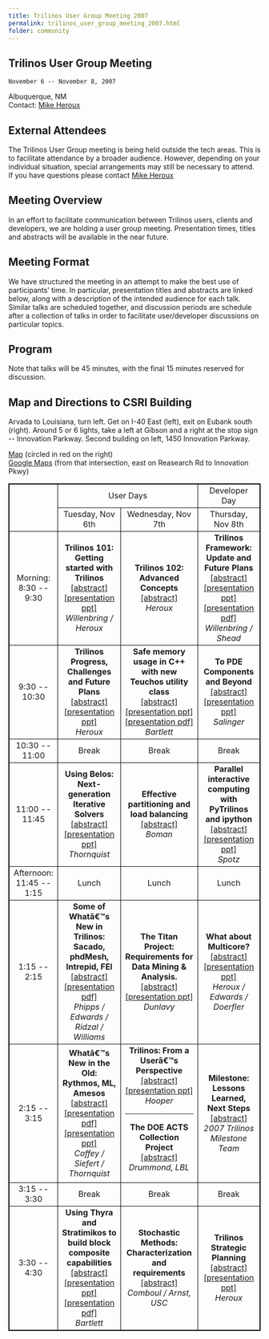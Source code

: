 ```yaml
---
title: Trilinos User Group Meeting 2007
permalink: trilinos_user_group_meeting_2007.html
folder: community
---
```


## Trilinos User Group Meeting  
    November 6 -- November 8, 2007  
    
Albuquerque, NM  
Contact: [Mike Heroux](mailto:maherou@sandia.gov)

## External Attendees

The Trilinos User Group meeting is being held outside the tech areas. This is to facilitate attendance by a broader audience. However, depending on your individual situation, special arrangements may still be necessary to attend. If you have questions please contact [Mike Heroux](mailto:maherou@sandia.gov)

## Meeting Overview

In an effort to facilitate communication between Trilinos users, clients and developers, we are holding a user group meeting. Presentation times, titles and abstracts will be available in the near future.

## Meeting Format

We have structured the meeting in an attempt to make the best use of participants’ time. In particular, presentation titles and abstracts are linked below, along with a description of the intended audience for each talk. Similar talks are scheduled together, and discussion periods are schedule after a collection of talks in order to facilitate user/developer discussions on particular topics.

## Program

Note that talks will be 45 minutes, with the final 15 minutes reserved for discussion.

## Map and Directions to CSRI Building

Arvada to Louisiana, turn left. Get on I-40 East (left), exit on Eubank south (right). Around 5 or 6 lights, take a left at Gibson and a right at the stop sign -- Innovation Parkway. Second building on left, 1450 Innovation Parkway.

[Map](images/csri_map.jpg) (circled in red on the right)  
[Google Maps](http://maps.google.com/maps?f=q&hl=en&q=Eubank+Blvd+SE+and+Research+Rd+SE,+Albuquerque,+NM+87111&ie=UTF8&z=17&ll=35.056989,-106.530519&spn=0.008229,0.010074&t=h&om=1) (from that intersection, east on Reasearch Rd to Innovation Pkwy)
<br>

<head>
<style>
table, th, td {
    border: 1px solid black;
    table-layout: fixed;
    text-align:center;
}

th, td {
    width: 300px;
}

</style>
</head>

<table id="programTable" class=" aligncenter" cellspacing="0" cellpadding="0">
<tbody>
<tr>
<td rowspan="2"></td>
<td colspan="2">User Days</td>
<td>Developer Day</td>
</tr>
<tr>
<td>Tuesday, Nov 6th</td>
<td>Wednesday, Nov 7th</td>
<td>Thursday, Nov 8th</td>
</tr>
<tr>
<td>Morning:<br />
8:30 -- 9:30</td>
<td><strong>Trilinos 101: Getting  started with Trilinos</strong><br />
<a href="trilinos_user_group_2007_abstracts_tuesday_8h30.html">[abstract]</a><br />
<a href="/pdfs/Trilinos101.ppt">[presentation ppt]</a><br />
<cite>Willenbring / Heroux</cite></td>
<td><strong>Trilinos 102: Advanced Concepts</strong><br />
<a href="trilinos_user_group_2007_abstracts_wednesday_8h30.html">[abstract]</a><br />
<cite>Heroux</cite></td>
<td><strong>Trilinos Framework: Update and Future Plans</strong><br />
<a href="trilinos_user_group_2007_abstracts_thursday_8h30.html">[abstract]</a><br />
<a href="/pdfs/BuildingTrilinosUsingCMake.ppt">[presentation ppt]</a><br />
<a href="/pdfs/BuildingTrilinosUsingCMake.pdf">[presentation pdf]</a><br />
<cite>Willenbring / Shead</cite></td>
</tr>
<tr>
<td>9:30 -- 10:30</td>
<td><strong>Trilinos Progress, Challenges and Future Plans</strong><br />
<a href="trilinos_user_group_2007_abstracts_tuesday_9h30">[abstract]</a><br />
<a href="http://trilinos.sandia.gov/events/trilinos_user_group_2007/presentations/TrilinosProgressChallengesFutures.ppt">[presentation ppt]</a><br />
<cite>Heroux</cite></td>
<td><strong>Safe memory usage in C++ with new Teuchos utility class</strong><br />
<a href="trilinos_user_group_2007_abstracts_wednesday_9h30">[abstract]</a><br />
<a href="/pdfs/TUG2007_Teuchos_MemoryManagement.ppt">[presentation ppt]</a><br />
<a href="/pdfs/TUG2007_Teuchos_MemoryManagement.pdf">[presentation pdf]</a><br />
<cite>Bartlett</cite></td>
<td><strong>To PDE Components and Beyond</strong><br />
<a href="trilinos_user_group_2007_abstracts_thursday_9h30">[abstract]</a><br />
<a href="/pdfs/TUG_ComponentsVisionRoadmap.ppt">[presentation ppt]</a><br />
<cite>Salinger</cite></td>
</tr>
<tr>
<td>10:30 -- 11:00</td>
<td>Break</td>
<td>Break</td>
<td>Break</td>
</tr>
<tr>
<td>11:00 -- 11:45</td>
<td><strong>Using Belos: Next-generation Iterative Solvers</strong><br />
<a href="trilinos_user_group_2007_abstracts_tuesday_11h.html">[abstract]</a><br />
<a href="/pdfs/TUG_Belos_Users.ppt">[presentation ppt]</a><br />
<cite>Thornquist</cite></td>
<td><strong>Effective partitioning and load balancing</strong><br />
<a href="trilinos_user_group_2007_abstracts_wednesdayday_11h.html">[abstract]</a><br />
<cite>Boman</cite></td>
<td><strong>Parallel interactive computing with PyTrilinos and ipython</strong><br />
<a href="trilinos_user_group_2007_abstracts_thursday_11h.html">[abstract]</a><br />
<a href="/pdfs/ParallelInteractivePyTrilinos.ppt">[presentation ppt]</a><br />
<cite>Spotz</cite></td>
</tr>
<tr>
<td>Afternoon:<br />
11:45 -- 1:15</td>
<td>Lunch</td>
<td>Lunch</td>
<td>Lunch</td>
</tr>
<tr>
<td>1:15 -- 2:15</td>
<td><strong>Some of Whatâ€™s New in Trilinos: Sacado, phdMesh, Intrepid, FEI</strong><br />
<a href="trilinos_user_group_2007_abstracts_tuesday_1h15.html">[abstract]</a><br />
<a href="/pdfs/Sacado_07.pdf">[presentation pdf]</a><br />
<cite>Phipps / Edwards / Ridzal / Williams</cite></td>
<td><strong>The Titan Project: Requirements for Data Mining &amp; Analysis.</strong><br />
<a href="trilinos_user_group_2007_abstracts_wednesday_1h15.html">[abstract]</a><br />
<a href="/pdfs/Dunlavy_TUG_2007.ppt">[presentation ppt]</a><br />
<cite>Dunlavy</cite></td>
<td><strong>What about Multicore?</strong><br />
<a href="trilinos_user_group_2007_abstracts_thursday_1h15.html">[abstract]</a><br />
<a href="/pdfs/WhatAboutMulticore.ppt">[presentation ppt]</a><br />
<cite>Heroux / Edwards / Doerfler</cite></td>
</tr>
<tr>
<td>2:15 -- 3:15</td>
<td><strong>Whatâ€™s New in the Old: Rythmos, ML, Amesos</strong><br />
<a href="trilinos_user_group_2007_abstracts_tuesday_2h15.html">[abstract]</a><br />
<a href="/pdfs/tug07.pdf">[presentation pdf]</a><br />
<a href="/pdfs/TUG_Amesos_Users.ppt">[presentation ppt]</a><br />
<cite>Coffey / Siefert / Thornquist</cite></td>
<td><strong>Trilinos: From a Userâ€™s Perspective</strong><br />
<a href="trilinos_user_group_2007_abstracts_wednesday_2h15.html">[abstract]</a><br />
<a href="/pdfs/Hooper_TUG_2007_v1.ppt">[presentation ppt]</a><br />
<cite>Hooper</cite>
<hr size="1" width="100%" />
<p><strong>The DOE ACTS Collection Project</strong><br />
<a href="trilinos_user_group_2007_abstracts_wednesday_2h15_2.html">[abstract]</a><br />
<cite>Drummond, LBL</cite>
<td><strong>Milestone: Lessons Learned, Next Steps</strong><br />
<a href="trilinos_user_group_2007_abstracts_thursday_2h15.html">[abstract]</a><br />
<cite>2007 Trilinos Milestone Team</cite></td>
<tr>
<td>3:15 -- 3:30</td>
<td>Break</td>
<td>Break</td>
<td>Break</td>
<tr>
<td>3:30 -- 4:30</td>
<td><strong>Using Thyra and Stratimikos to build block composite capabilities</strong><br />
<a href="trilinos_user_group_2007_abstracts_tuesday_3h30.html">[abstract]</a><br />
<a href="/pdfs/TUG2007_Thyra_Implicit.ppt">[presentation ppt]</a><br />
<a href="/pdfs/TUG2007_Thyra_Implicit.pdf">[presentation pdf]</a><br />
<cite>Bartlett</cite></td>
<td><strong>Stochastic Methods: Characterization and requirements</strong><br />
<a href="trilinos_user_group_2007_abstracts_wednesday_3h30.html">[abstract]</a><br />
<cite>Comboul / Arnst, USC</cite></td>
<td><strong>Trilinos Strategic Planning</strong><br />
<a href="trilinos_user_group_2007_abstracts_thursday_3h30.html">[abstract]</a><br />
<a href="/pdfs/TrilinosStrategicPlanning.ppt">[presentation ppt]</a><br />
<cite>Heroux</cite></td>
